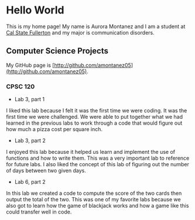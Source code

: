 
# Hello World

This is my home page! My name is Aurora Montanez and I am a student at [Cal State Fullerton](http://www.fullerton.edu/) and my major is communication disorders.

## Computer Science Projects

My GitHub page is [http://github.com/amontanez05](http://github.com/amontanez05).

### CPSC 120

*   Lab 3, part 1

I liked this lab because I felt it was the first time we were coding. It was the first time we were challenged. We were able to put together what we had learned in the previous labs to work through a code that would figure out how much a pizza cost per square inch.

*   Lab 3, part 2

I enjoyed this lab because it helped us learn and implement the use of functions and how to write them. This was a very important lab to reference for future labs. I also liked the concept of this lab of figuring out the number of days between two given days.

*   Lab 6, part 2

In this lab we created a code to compute the score of the two cards then output the total of the two. This was one of my favorite labs because we also got to learn how the game of blackjack works and how a game like this could transfer well in code.

